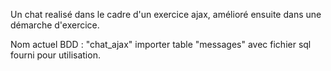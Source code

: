 Un chat realisé dans le cadre d'un exercice ajax, amélioré ensuite dans une démarche d'exercice.

Nom actuel BDD : "chat_ajax" importer table "messages" avec fichier sql fourni pour utilisation.